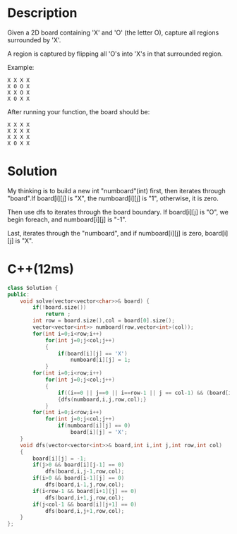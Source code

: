 # Description
Given a 2D board containing 'X' and 'O' (the letter O), capture all regions surrounded by 'X'.


A region is captured by flipping all 'O's into 'X's in that surrounded region.


Example:
```
X X X X
X O O X
X X O X
X O X X
```
After running your function, the board should be:
```
X X X X
X X X X
X X X X
X O X X
```
# Solution
My thinking is to build a new int "numboard"(int) first, then iterates through "board".If board[i][j] is "X", the numboard[i][j] is "1", otherwise, it is zero.


Then use dfs to iterates through the board boundary. If board[i][j] is "O", we begin foreach, and numboard[i][j] is "-1".


Last, iterates through the "numboard", and if numboard[i][j] is zero, board[i][j] is "X".
# C++(12ms)
```c++
class Solution {
public:
    void solve(vector<vector<char>>& board) {
        if(!board.size())
            return ;
        int row = board.size(),col = board[0].size();
        vector<vector<int>> numboard(row,vector<int>(col));
        for(int i=0;i<row;i++)
            for(int j=0;j<col;j++)
            {
                if(board[i][j] == 'X')
                    numboard[i][j] = 1;
            }
        for(int i=0;i<row;i++)
            for(int j=0;j<col;j++)
            {
                if((i==0 || j==0 || i==row-1 || j == col-1) && (board[i][j] == 'O'))
                {dfs(numboard,i,j,row,col);}
            }
        for(int i=0;i<row;i++)
            for(int j=0;j<col;j++)
                if(numboard[i][j] == 0)
                    board[i][j] = 'X';
    }
    void dfs(vector<vector<int>>& board,int i,int j,int row,int col)
    {
        board[i][j] = -1;
        if(j>0 && board[i][j-1] == 0)
            dfs(board,i,j-1,row,col);
        if(i>0 && board[i-1][j] == 0)
            dfs(board,i-1,j,row,col);
        if(i<row-1 && board[i+1][j] == 0)
            dfs(board,i+1,j,row,col);
        if(j<col-1 && board[i][j+1] == 0)
            dfs(board,i,j+1,row,col);
    }
};
```
